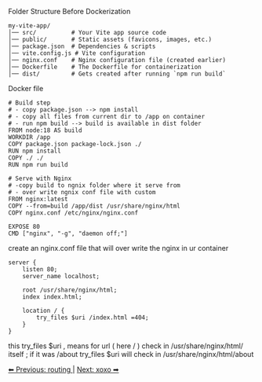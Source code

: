 Folder Structure Before Dockerization
```
my-vite-app/
│── src/          # Your Vite app source code
│── public/       # Static assets (favicons, images, etc.)
│── package.json  # Dependencies & scripts
│── vite.config.js # Vite configuration
│── nginx.conf    # Nginx configuration file (created earlier)
│── Dockerfile    # The Dockerfile for containerization
│── dist/         # Gets created after running `npm run build`
```

Docker file
```
# Build step
# - copy package.json --> npm install
# - copy all files from current dir to /app on container
# - run npm build --> build is available in dist folder 
FROM node:18 AS build
WORKDIR /app
COPY package.json package-lock.json ./
RUN npm install
COPY ./ ./
RUN npm run build

# Serve with Nginx
# -copy build to ngnix folder where it serve from
# - over write ngnix conf file with custom 
FROM nginx:latest
COPY --from=build /app/dist /usr/share/nginx/html
COPY nginx.conf /etc/nginx/nginx.conf

EXPOSE 80
CMD ["nginx", "-g", "daemon off;"]
```
create an nginx.conf file that will over write the nginx in ur container
```
server {
    listen 80;
    server_name localhost;

    root /usr/share/nginx/html;
    index index.html;

    location / {
        try_files $uri /index.html =404;
    }
}
```
this try_files $uri , means for url ( here / ) check in /usr/share/nginx/html/ itself ; if it was /about  try_files $uri  will check in /usr/share/nginx/html/about

[⬅ Previous: routing ](./09-routing.md) | [Next:  xoxo ➡]()